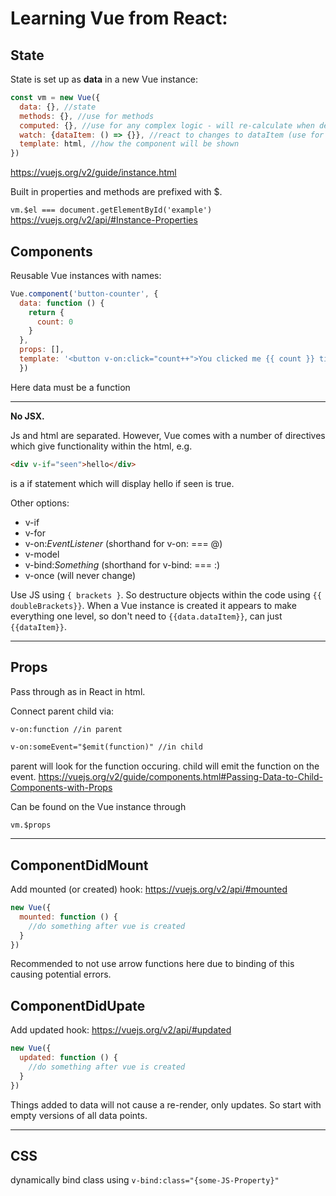 # Learning Vue from React:

## State
State is set up as __data__ in a new Vue instance:
```js
const vm = new Vue({
  data: {}, //state
  methods: {}, //use for methods
  computed: {}, //use for any complex logic - will re-calculate when dependency changes
  watch: {dataItem: () => {}}, //react to changes to dataItem (use for async functions?)
  template: html, //how the component will be shown
})
```
https://vuejs.org/v2/guide/instance.html

Built in properties and methods are prefixed with $.

`vm.$el === document.getElementById('example')` https://vuejs.org/v2/api/#Instance-Properties

## Components
Reusable Vue instances with names:
```js
Vue.component('button-counter', {
  data: function () {
    return {
      count: 0
    }
  },
  props: [],
  template: '<button v-on:click="count++">You clicked me {{ count }} times.</button>'
  })
```
Here data must be a function

----

__No JSX.__

Js and html are separated. However, Vue comes with a number of directives which give functionality within the html, e.g.

```html
<div v-if="seen">hello</div>
```
is a if statement which will display hello if seen is true.

Other options:
 - v-if
 - v-for
 - v-on:_EventListener_ (shorthand for v-on: === @)
 - v-model
 - v-bind:_Something_ (shorthand for v-bind: === :)
 - v-once (will never change)

Use JS using `{ brackets }`. So destructure objects within the code using `{{ doubleBrackets}}`. When a Vue instance is created it appears to make everything one level, so don't need to `{{data.dataItem}}`, can just `{{dataItem}}`.

-----
## Props
Pass through as in React in html.

Connect parent child via:
```html
v-on:function //in parent
```
```html
v-on:someEvent="$emit(function)" //in child
```
parent will look for the function occuring. child will emit the function on the event.
https://vuejs.org/v2/guide/components.html#Passing-Data-to-Child-Components-with-Props

Can be found on the Vue instance through

`vm.$props`

----
## ComponentDidMount

Add mounted (or created) hook:
https://vuejs.org/v2/api/#mounted
```js
new Vue({
  mounted: function () {
    //do something after vue is created
  }
})
```

Recommended to not use arrow functions here due to binding of this causing potential errors.

## ComponentDidUpate 
Add updated hook:
https://vuejs.org/v2/api/#updated
```js
new Vue({
  updated: function () {
    //do something after vue is created
  }
})
```
Things added to data will not cause a re-render, only updates. So start with empty versions of all data points.

---
## CSS

dynamically bind class using `v-bind:class="{some-JS-Property}"`